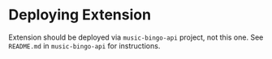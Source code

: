 # Deploying Extension

Extension should be deployed via `music-bingo-api` project, not this one. See `README.md` in `music-bingo-api` for instructions.